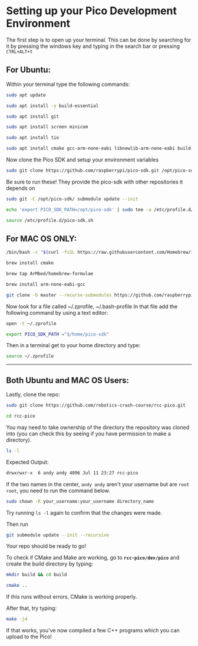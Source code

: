 # **Setting up your Pico Development Environment**

The first step is to open up your terminal. This can be done by searching for it by pressing the windows key and typing in the search bar or pressing `CTRL+ALT+t`

## For Ubuntu:

Within your terminal type the following commands:
```bash
sudo apt update

sudo apt install -y build-essential

sudo apt install git

sudo apt install screen minicom

sudo apt install tio

sudo apt install cmake gcc-arm-none-eabi libnewlib-arm-none-eabi build-essential libstdc++-arm-none-eabi-newlib

```
Now clone the Pico SDK and setup your environment variables

```bash
sudo git clone https://github.com/raspberrypi/pico-sdk.git /opt/pico-sdk
```


Be sure to run these! They provide the pico-sdk with other repositories it depends on
```bash
sudo git -C /opt/pico-sdk/ submodule update --init

echo 'export PICO_SDK_PATH=/opt/pico-sdk' | sudo tee -a /etc/profile.d/pico-sdk.sh

source /etc/profile.d/pico-sdk.sh
```
## For MAC OS **ONLY**:
```bash
/bin/bash -c "$(curl -fsSL https://raw.githubusercontent.com/Homebrew/install/HEAD/install.sh)"

brew install cmake

brew tap ArMbed/homebrew-formulae

brew install arm-none-eabi-gcc

git clone -b master --recurse-submodules https://github.com/raspberrypi/pico-sdk.git
```
Now look for a file called ~/.zprofile, ~/.bash-profile
In that file add the following command by using a text editor:

```bash
open -t ~/.zprofile

export PICO_SDK_PATH ="$/home/pico-sdk"
```

Then in a terminal get to your home directory and type:

```bash
source ~/.zprofile
```
---

## Both Ubuntu and MAC OS Users:
Lastly, clone the repo:

```bash
sudo git clone https://github.com/robotics-crash-course/rcc-pico.git

cd rcc-pico
```
You may need to take ownership of the directory the repository was cloned into (you can check this by seeing if you have permission to make a directory).

```bash
ls -l
```

Expected Output:
```bash
drwxrwxr-x  6 andy andy 4096 Jul 11 23:27 rcc-pico
```
If the two names in the center, `andy andy` aren't your username but are `root root`, you need to run the command below.


```bash
sudo chown -R your_username:your_username directory_name
```

Try running `ls -l` again to confirm that the changes were made.

Then run
```bash
git submodule update --init --recursive
```

Your repo should be ready to go!

To check if CMake and Make are working, go to **`rcc-pico/dev/pico`** and create the build directory by typing:

```bash
mkdir build && cd build

cmake ..
```
If this runs without errors, CMake is working properly.

After that, try typing:
```bash
make -j4
```

If that works, you've now compiled a few C++ programs which you can upload to the Pico!